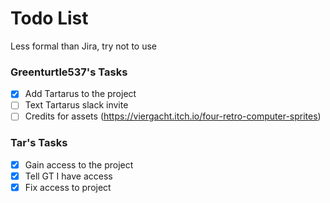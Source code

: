 # Todo List
Less formal than Jira, try not to use

### Greenturtle537's Tasks
- [x] Add Tartarus to the project
- [ ] Text Tartarus slack invite
- [ ] Credits for assets (https://viergacht.itch.io/four-retro-computer-sprites)

### Tar's Tasks
- [x] Gain access to the project
- [x] Tell GT I have access
- [x] Fix access to project